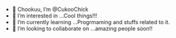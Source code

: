 - 👋 Chookuu, I’m @CukooChick
- 👀 I’m interested in ...Cool things!!!
- 🌱 I’m currently learning ...Progrmaming and stuffs related to it.
- 💞️ I’m looking to collaborate on ...amazing people soon!!

<!---
CukooChick/CukooChick is a ✨ special ✨ repository because its `README.md` (this file) appears on your GitHub profile.
You can click the Preview link to take a look at your changes.
--->
